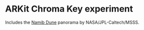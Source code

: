 
# ARKit Chroma Key experiment

Includes the [Namib Dune](https://mars.nasa.gov/resources/24600/full-circle-panorama-beside-namib-dune-on-mars/?site=msl) panorama by NASA/JPL-Caltech/MSSS.
